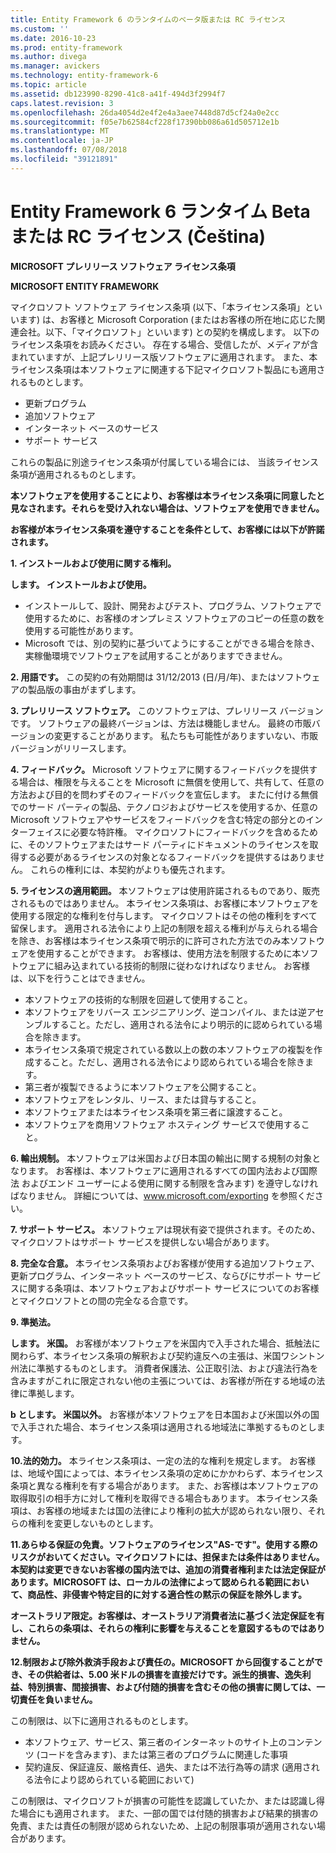 ```yaml
---
title: Entity Framework 6 のランタイムのベータ版または RC ライセンス
ms.custom: ''
ms.date: 2016-10-23
ms.prod: entity-framework
ms.author: divega
ms.manager: avickers
ms.technology: entity-framework-6
ms.topic: article
ms.assetid: db123990-8290-41c8-a41f-494d3f2994f7
caps.latest.revision: 3
ms.openlocfilehash: 26da4054d2e4f2e4a3aee7448d87d5cf24a0e2cc
ms.sourcegitcommit: f05e7b62584cf228f17390bb086a61d505712e1b
ms.translationtype: MT
ms.contentlocale: ja-JP
ms.lasthandoff: 07/08/2018
ms.locfileid: "39121891"
---
```

# <a name="entity-framework-6-runtime-betarc-license-enu"></a>Entity Framework 6 ランタイム Beta または RC ライセンス (Čeština)
**MICROSOFT プレリリース ソフトウェア ライセンス条項**

**MICROSOFT ENTITY FRAMEWORK**

マイクロソフト ソフトウェア ライセンス条項 (以下、「本ライセンス条項」といいます) は、お客様と Microsoft Corporation (またはお客様の所在地に応じた関連会社。以下、「マイクロソフト」といいます) との契約を構成します。 以下のライセンス条項をお読みください。 存在する場合、受信したが、メディアが含まれていますが、上記プレリリース版ソフトウェアに適用されます。 また、本ライセンス条項は本ソフトウェアに関連する下記マイクロソフト製品にも適用されるものとします。

-   更新プログラム
-   追加ソフトウェア
-   インターネット ベースのサービス
-   サポート サービス

これらの製品に別途ライセンス条項が付属している場合には、 当該ライセンス条項が適用されるものとします。

**本ソフトウェアを使用することにより、お客様は本ライセンス条項に同意したと見なされます。それらを受け入れない場合は、ソフトウェアを使用できません。**

**お客様が本ライセンス条項を遵守することを条件として、お客様には以下が許諾されます。**

**1.  インストールおよび使用に関する権利。**

**します。  インストールおよび使用。**

-   インストールして、設計、開発およびテスト、プログラム、ソフトウェアで使用するために、お客様のオンプレミス ソフトウェアのコピーの任意の数を使用する可能性があります。
-   Microsoft では、別の契約に基づいてようにすることができる場合を除き、実稼働環境でソフトウェアを試用することがありますできません。

**2.  用語です。** この契約の有効期間は 31/12/2013 (日/月/年)、またはソフトウェアの製品版の事由がまずします。

**3.  プレリリース ソフトウェア。** このソフトウェアは、プレリリース バージョンです。 ソフトウェアの最終バージョンは、方法は機能しません。 最終の市販バージョンの変更することがあります。 私たちも可能性がありますいない、市販バージョンがリリースします。

**4.  フィードバック。** Microsoft ソフトウェアに関するフィードバックを提供する場合は、権限を与えることを Microsoft に無償を使用して、共有して、任意の方法および目的を問わずそのフィードバックを宣伝します。 またに付ける無償でのサード パーティの製品、テクノロジおよびサービスを使用するか、任意の Microsoft ソフトウェアやサービスをフィードバックを含む特定の部分とのインターフェイスに必要な特許権。 マイクロソフトにフィードバックを含めるために、そのソフトウェアまたはサード パーティにドキュメントのライセンスを取得する必要があるライセンスの対象となるフィードバックを提供するはありません。 これらの権利には、本契約がよりも優先されます。

**5.  ライセンスの適用範囲。** 本ソフトウェアは使用許諾されるものであり、販売されるものではありません。 本ライセンス条項は、お客様に本ソフトウェアを使用する限定的な権利を付与します。 マイクロソフトはその他の権利をすべて留保します。 適用される法令により上記の制限を超える権利が与えられる場合を除き、お客様は本ライセンス条項で明示的に許可された方法でのみ本ソフトウェアを使用することができます。 お客様は、使用方法を制限するために本ソフトウェアに組み込まれている技術的制限に従わなければなりません。 お客様は、以下を行うことはできません。

-   本ソフトウェアの技術的な制限を回避して使用すること。
-   本ソフトウェアをリバース エンジニアリング、逆コンパイル、または逆アセンブルすること。ただし、適用される法令により明示的に認められている場合を除きます。
-   本ライセンス条項で規定されている数以上の数の本ソフトウェアの複製を作成すること。ただし、適用される法令により認められている場合を除きます。
-   第三者が複製できるように本ソフトウェアを公開すること。
-   本ソフトウェアをレンタル、リース、または貸与すること。
-   本ソフトウェアまたは本ライセンス条項を第三者に譲渡すること。
-   本ソフトウェアを商用ソフトウェア ホスティング サービスで使用すること。

**6.  輸出規制。** 本ソフトウェアは米国および日本国の輸出に関する規制の対象となります。 お客様は、本ソフトウェアに適用されるすべての国内法および国際法 およびエンド ユーザーによる使用に関する制限を含みます) を遵守しなければなりません。 詳細については、www.microsoft.com/exporting を参照ください。

**7.  サポート サービス。** 本ソフトウェアは現状有姿で提供されます。そのため、マイクロソフトはサポート サービスを提供しない場合があります。

**8.  完全な合意。** 本ライセンス条項およびお客様が使用する追加ソフトウェア、更新プログラム、インターネット ベースのサービス、ならびにサポート サービスに関する条項は、本ソフトウェアおよびサポート サービスについてのお客様とマイクロソフトとの間の完全なる合意です。

**9.  準拠法。**

**します。  米国。** お客様が本ソフトウェアを米国内で入手された場合、抵触法に関わらず、本ライセンス条項の解釈および契約違反への主張は、米国ワシントン州法に準拠するものとします。 消費者保護法、公正取引法、および違法行為を含みますがこれに限定されない他の主張については、お客様が所在する地域の法律に準拠します。

**b とします。  米国以外。** お客様が本ソフトウェアを日本国および米国以外の国で入手された場合、本ライセンス条項は適用される地域法に準拠するものとします。

**10.法的効力。** 本ライセンス条項は、一定の法的な権利を規定します。 お客様は、地域や国によっては、本ライセンス条項の定めにかかわらず、本ライセンス条項と異なる権利を有する場合があります。 また、お客様は本ソフトウェアの取得取引の相手方に対して権利を取得できる場合もあります。 本ライセンス条項は、お客様の地域または国の法律により権利の拡大が認められない限り、それらの権利を変更しないものとします。

**11.あらゆる保証の免責。ソフトウェアのライセンス"AS-です"。使用する際のリスクがおいてください。マイクロソフトには、担保または条件はありません。本契約は変更できないお客様の国内法では、追加の消費者権利または法定保証があります。MICROSOFT は、ローカルの法律によって認められる範囲において、商品性、非侵害や特定目的に対する適合性の黙示の保証を除外します。**

**オーストラリア限定。お客様は、オーストラリア消費者法に基づく法定保証を有し、これらの条項は、それらの権利に影響を与えることを意図するものではありません。**

**12.制限および除外救済手段および責任の。MICROSOFT から回復することができ、その供給者は、5.00 米ドルの損害を直接だけです。派生的損害、逸失利益、特別損害、間接損害、および付随的損害を含むその他の損害に関しては、一切責任を負いません。**

この制限は、以下に適用されるものとします。

-   本ソフトウェア、サービス、第三者のインターネットのサイト上のコンテンツ (コードを含みます)、または第三者のプログラムに関連した事項
-   契約違反、保証違反、厳格責任、過失、または不法行為等の請求 (適用される法令により認められている範囲において)

この制限は、マイクロソフトが損害の可能性を認識していたか、または認識し得た場合にも適用されます。 また、一部の国では付随的損害および結果的損害の免責、または責任の制限が認められないため、上記の制限事項が適用されない場合があります。

